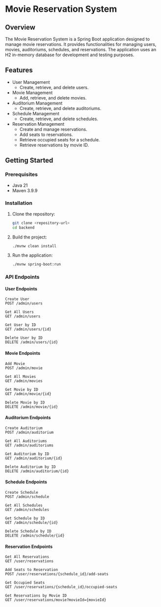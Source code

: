 # Movie Reservation System

## Overview

The Movie Reservation System is a Spring Boot application designed to manage movie reservations. It provides functionalities for managing users, movies, auditoriums, schedules, and reservations. The application uses an H2 in-memory database for development and testing purposes.

## Features

- User Management
  - Create, retrieve, and delete users.
- Movie Management
  - Add, retrieve, and delete movies.
- Auditorium Management
  - Create, retrieve, and delete auditoriums.
- Schedule Management
  - Create, retrieve, and delete schedules.
- Reservation Management
  - Create and manage reservations.
  - Add seats to reservations.
  - Retrieve occupied seats for a schedule.
  - Retrieve reservations by movie ID.

## Getting Started

### Prerequisites

- Java 21
- Maven 3.9.9

### Installation

1. Clone the repository:
   ```sh
   git clone <repository-url>
   cd backend
   ```
2. Build the project:
   ```sh
   ./mvnw clean install
   ```
3. Run the application:
   ```sh
   ./mvnw spring-boot:run
   ```

### API Endpoints

#### User Endpoints

```http
Create User
POST /admin/users

Get All Users
GET /admin/users

Get User by ID
GET /admin/users/{id}

Delete User by ID
DELETE /admin/users/{id}
```

#### Movie Endpoints

```http
Add Movie
POST /admin/movie

Get All Movies
GET /admin/movies

Get Movie by ID
GET /admin/movie/{id}

Delete Movie by ID
DELETE /admin/movie/{id}
```

#### Auditorium Endpoints

```http
Create Auditorium
POST /admin/auditorium

Get All Auditoriums
GET /admin/auditoriums

Get Auditorium by ID
GET /admin/auditorium/{id}

Delete Auditorium by ID
DELETE /admin/auditorium/{id}
```

#### Schedule Endpoints

```http
Create Schedule
POST /admin/schedule

Get All Schedules
GET /admin/schedules

Get Schedule by ID
GET /admin/schedule/{id}

Delete Schedule by ID
DELETE /admin/schedule/{id}
```

#### Reservation Endpoints

```http
Get All Reservations
GET /user/reservations

Add Seats to Reservation
POST /user/reservations/{schedule_id}/add-seats

Get Occupied Seats
GET /user/reservations/{schedule_id}/occupied-seats

Get Reservations by Movie ID
GET /user/reservations/movie?movieId={movieId}
```
